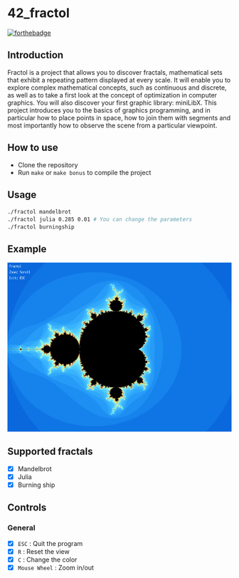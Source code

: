 # 42_fractol

[![forthebadge](https://forthebadge.com/images/badges/made-with-c.svg)](https://forthebadge.com)

## Introduction

Fractol is a project that allows you to discover fractals, mathematical sets that exhibit a repeating pattern displayed at every scale. It will enable you to explore complex mathematical concepts, such as continuous and discrete, as well as to take a first look at the concept of optimization in computer graphics. You will also discover your first graphic library: miniLibX. This project introduces you to the basics of graphics programming, and in particular how to place points in space, how to join them with segments and most importantly how to observe the scene from a particular viewpoint.

## How to use
- Clone the repository
- Run `make` or `make bonus` to compile the project

## Usage

```bash
./fractol mandelbrot
./fractol julia 0.285 0.01 # You can change the parameters
./fractol burningship
```

## Example
![Example](./img.png)

## Supported fractals

- [x] Mandelbrot
- [x] Julia
- [x] Burning ship

## Controls

### General

- [x] `ESC` : Quit the program
- [x] `R` : Reset the view
- [x] `C` : Change the color
- [x] `Mouse Wheel` : Zoom in/out
